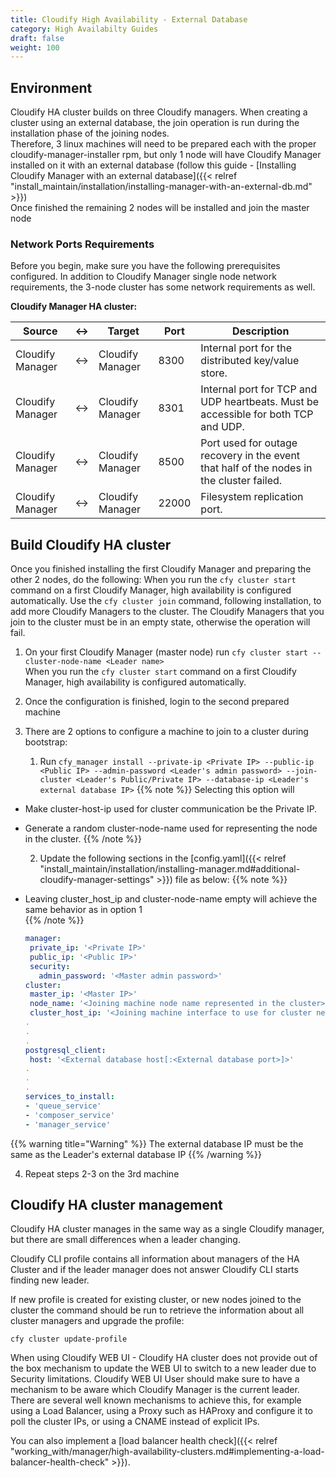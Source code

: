 ```yaml
---
title: Cloudify High Availability - External Database
category: High Availabilty Guides
draft: false
weight: 100
---
```

## Environment

Cloudify HA cluster builds on three Cloudify managers. When creating a cluster using an external database, the join operation is run during the installation phase of the joining nodes.  
Therefore, 3 linux machines will need to be prepared each with the proper cloudify-manager-installer rpm, but only 1 node will have Cloudify Manager installed on it with an external database (follow this guide - [Installing Cloudify Manager with an external database]({{< relref "install_maintain/installation/installing-manager-with-an-external-db.md" >}})  
Once finished the remaining 2 nodes will be installed and join the master node 

### Network Ports Requirements

Before you begin, make sure you have the following prerequisites configured.
In addition to Cloudify Manager single node network requirements, the 3-node cluster has some network requirements as well.

**Cloudify Manager HA cluster:**

| Source | <-> | Target | Port | Description |
|--------|-----------|--------|------|-------------|
| Cloudify Manager | <-> | Cloudify Manager | 8300 | Internal port for the distributed key/value store. |
| Cloudify Manager | <-> | Cloudify Manager | 8301 | Internal port for TCP and UDP heartbeats. Must be accessible for both TCP and UDP. |
| Cloudify Manager | <-> | Cloudify Manager | 8500 | Port used for outage recovery in the event that half of the nodes in the cluster failed. |
| Cloudify Manager | <-> | Cloudify Manager | 22000 | Filesystem replication port. |

## Build Cloudify HA cluster

Once you finished installing the first Cloudify Manager and preparing the other 2 nodes, do the following:
When you run the `cfy cluster start` command on a first Cloudify Manager, high availability is configured automatically. Use the `cfy cluster join` command, following installation, to add more Cloudify Managers to the cluster. The Cloudify Managers that you join to the cluster must be in an empty state, otherwise the operation will fail.

1. On your first Cloudify Manager (master node) run `cfy cluster start --cluster-node-name <Leader name>`  
When you run the `cfy cluster start` command on a first Cloudify Manager, high availability is configured automatically.

2. Once the configuration is finished, login to the second prepared machine

3. There are 2 options to configure a machine to join to a cluster during bootstrap:  
    1. Run `cfy_manager install --private-ip <Private IP> --public-ip <Public IP> --admin-password <Leader's admin password> --join-cluster <Leader's Public/Private IP> --database-ip <Leader's external database IP>`
{{% note %}}
Selecting this option will  
 - Make cluster-host-ip used for cluster communication be the Private IP.  
 - Generate a random cluster-node-name used for representing the node in the cluster.
{{% /note %}}
       
    2. Update the following sections in the [config.yaml]({{< relref "install_maintain/installation/installing-manager.md#additional-cloudify-manager-settings" >}}) file as below:
{{% note %}}
 - Leaving cluster_host_ip and cluster-node-name empty will achieve the same behavior as in option 1  
{{% /note %}}

      ```yaml
     manager:
       private_ip: '<Private IP>'
       public_ip: '<Public IP>'
       security:
         admin_password: '<Master admin password>'
     cluster:
       master_ip: '<Master IP>'
       node_name: '<Joining machine node name represented in the cluster>'
       cluster_host_ip: '<Joining machine interface to use for cluster networking>'
     .
     .
     .
     postgresql_client:
       host: '<External database host[:<External database port>]>'
     .
     .
     .
     services_to_install:
      - 'queue_service' 
      - 'composer_service' 
      - 'manager_service' 
     ```

{{% warning title="Warning" %}}
The external database IP must be the same as the Leader's external database IP
{{% /warning %}}

4. Repeat steps 2-3 on the 3rd machine

## Cloudify HA cluster management

Cloudify HA cluster manages in the same way as a single Cloudify manager, but there are small differences when a leader changing. 

Cloudify CLI profile contains all information about managers of the HA Cluster and if the leader manager does not answer Cloudify CLI starts finding new leader.

If new profile is created for existing cluster, or new nodes joined to the cluster the command should be run to retrieve the information about all cluster managers and upgrade the profile:
```
cfy cluster update-profile
```

When using Cloudify WEB UI -  Cloudify HA cluster does not provide out of the box mechanism to update the WEB UI  to switch to a new leader due to Security limitations. Cloudify WEB UI User should make sure to have a mechanism to be aware which Cloudify Manager is the current leader. There are several well known mechanisms to achieve this, for example using a Load Balancer, using a Proxy such as HAProxy and configure it to poll the cluster IPs,  or using a CNAME instead of explicit IPs.

You can also implement a [load balancer health check]({{< relref "working_with/manager/high-availability-clusters.md#implementing-a-load-balancer-health-check" >}}).
